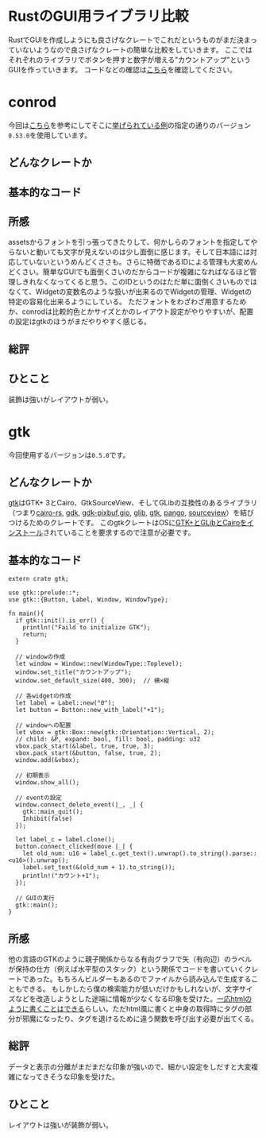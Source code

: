 # RustのGUI用ライブラリ比較
RustでGUIを作成しようにも良さげなクレートでこれだというものがまだ決まっていないようなので良さげなクレートの簡単な比較をしていきます。
ここではそれぞれのライブラリでボタンを押すと数字が増える"カウントアップ"というGUIを作っていきます。
コードなどの確認は[こちら](https://github.com/ogata-k/GUI_cmp)を確認してください。

# conrod
今回は[こちら](http://mmi.hatenablog.com/entry/2017/07/09/234945)を参考にしてそこに[挙げられている例](https://github.com/mmisono/conrod-examples/tree/master/fibonacci)の指定の通りのバージョン```0.53.0```を使用しています。

## どんなクレートか
## 基本的なコード
## 所感
assetsからフォントを引っ張ってきたりして、何かしらのフォントを指定してやらないと動いても文字が見えないのは少し面倒に感じます。そして日本語には対応していないというめんどくささも。さらに特徴であるIDによる管理も大変めんどくさい。簡単なGUIでも面倒くさいのだからコードが複雑になればなるほど管理しきれなくなってくると思う。このIDというのはただ単に面倒くさいものではなくて、Widgetの変数名のような扱いが出来るのでWidgetの管理、Widgetの特定の容易化出来るようにしている。
ただフォントをわざわざ用意するためか、conrodは比較的色とかサイズとかのレイアウト設定がやりやすいが、配置の設定はgtkのほうがまだやりやすく感じる。
## 総評
## ひとこと
装飾は強いがレイアウトが弱い。

# gtk
今回使用するバージョンは```0.5.0```です。
## どんなクレートか
[gtk](https://github.com/gtk-rs/gtk)はGTK+ 3とCairo、GtkSourceView、そしてGLibの互換性のあるライブラリ（つまり[cairo-rs](https://crates.io/crates/cairo-rs), [gdk](https://crates.io/crates/gdk), [gdk-pixbuf](https://crates.io/crates/gdk-pixbuf),[gio](https://crates.io/crates/gio), [glib](https://crates.io/crates/glib), [gtk](https://crates.io/crates/gtk), [pango](https://crates.io/crates/pango), [sourceview](https://crates.io/crates/sourceview)）を結びつけるためのクレートです。
このgtkクレートはOSに[GTK+とGLibとCairoをインストール](https://gtk-rs.org/docs-src/requirements.html)されていることを要求するので注意が必要です。
## 基本的なコード
```
extern crate gtk;

use gtk::prelude::*;
use gtk::{Button, Label, Window, WindowType};

fn main(){
  if gtk::init().is_err() {
    println!("Faild to initialize GTK");
    return;
  }

  // windowの作成
  let window = Window::new(WindowType::Toplevel);
  window.set_title("カウントアップ");
  window.set_default_size(400, 300);  // 横×縦

  // 各widgetの作成
  let label = Label::new("0");
  let button = Button::new_with_label("+1");
  
  // windowへの配置
  let vbox = gtk::Box::new(gtk::Orientation::Vertical, 2);
  // child: &P, expand: bool, fill: bool, padding: u32
  vbox.pack_start(&label, true, true, 3); 
  vbox.pack_start(&button, false, true, 2);
  window.add(&vbox);
  
  // 初期表示
  window.show_all();

  // eventの設定
  window.connect_delete_event(|_, _| {
    gtk::main_quit();
    Inhibit(false)
  });

  let label_c = label.clone();
  button.connect_clicked(move |_| {
    let old_num: u16 = label_c.get_text().unwrap().to_string().parse::<u16>().unwrap();
    label.set_text(&(old_num + 1).to_string());
    println!("カウント+1");
  });

  // GUIの実行
  gtk::main();
}
```
## 所感
他の言語のGTKのように親子関係からなる有向グラフで矢（有向辺）のラベルが保持の仕方（例えば水平型のスタック）という関係でコードを書いていくクレートであった。もちろんビルダーもあるのでファイルから読み込んで生成することもできる。
もしかしたら僕の検索能力が低いだけかもしれないが、文字サイズなどを改造しようとした途端に情報が少なくなる印象を受けた。[一応htmlのように書くことはできる](https://gtk-rs.org/docs/gtk/struct.Label.html#markup-styled-text)らしい。ただhtml風に書くと中身の取得時にタグの部分が邪魔になったり、タグを退けるために違う関数を呼び出す必要が出てくる。
## 総評
データと表示の分離がまだまだな印象が強いので、細かい設定をしだすと大変複雑になってきそうな印象を受けた。
## ひとこと
レイアウトは強いが装飾が弱い。

